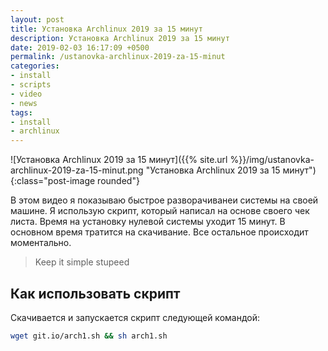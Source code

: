 ```yaml
---
layout: post
title: Установка Archlinux 2019 за 15 минут
description: Установка Archlinux 2019 за 15 минут
date: 2019-02-03 16:17:09 +0500
permalink: /ustanovka-archlinux-2019-za-15-minut
categories: 
- install
- scripts
- video
- news
tags:
- install
- archlinux
---
```

![Установка Archlinux 2019 за 15 минут]({{% site.url %}}/img/ustanovka-archlinux-2019-za-15-minut.png "Установка Archlinux 2019 за 15 минут"){:class="post-image rounded"}

В этом видео я показываю быстрое разворачиванеи системы на своей машине.
Я использую скрипт, который написал на основе своего чек листа. Время на установку нулевой системы уходит 15 минут. В основном время тратится на скачивание. Все остальное происходит моментально.

<blockquote>Keep it simple stupeed</blockquote>

## Как использовать скрипт

Скачивается и запускается скрипт следующей командой:
```sh
wget git.io/arch1.sh && sh arch1.sh
```

